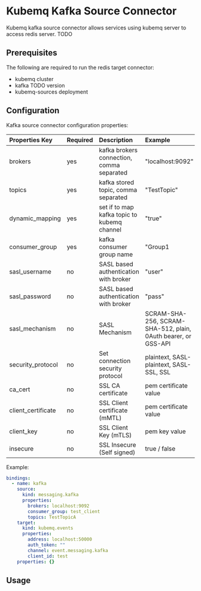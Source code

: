 # Kubemq Kafka Source Connector

Kubemq kafka source connector allows services using kubemq server to access redis server. TODO

## Prerequisites
The following are required to run the redis target connector:

- kubemq cluster
- kafka TODO version
- kubemq-sources deployment

## Configuration

Kafka source connector configuration properties:

| Properties Key     | Required | Description                                 | Example                                                       |
|:-------------------|:---------|:--------------------------------------------|:--------------------------------------------------------------|
| brokers            | yes      | kafka brokers connection, comma separated   | "localhost:9092"                                              |
| topics             | yes      | kafka stored topic, comma separated         | "TestTopic"                                                   |
| dynamic_mapping    | yes      | set if to map kafka topic to kubemq channel | "true"                                                        |
| consumer_group     | yes      | kafka consumer group name                   | "Group1                                                       |
| sasl_username      | no       | SASL based authentication with broker       | "user"                                                        |
| sasl_password      | no       | SASL based authentication with broker       | "pass"                                                        |
| sasl_mechanism     | no       | SASL Mechanism                              | SCRAM-SHA-256, SCRAM-SHA-512, plain, 0Auth bearer, or GSS-API |
| security_protocol  | no       | Set connection security protocol            | plaintext, SASL-plaintext, SASL-SSL, SSL                      |
| ca_cert            | no       | SSL CA certificate                          | pem certificate value                                         |
| client_certificate | no       | SSL Client certificate (mMTL)               | pem certificate value                                         |
| client_key         | no       | SSL Client Key (mTLS)                       | pem key value                                                 |
| insecure           | no       | SSL Insecure (Self signed)                | true / false                                                  |

Example:

```yaml
bindings:
  - name: kafka
    source:
      kind: messaging.kafka
      properties:
        brokers: localhost:9092
        consumer_group: test_client
        topics: TestTopicA
    target:
      kind: kubemq.events
      properties:
        address: localhost:50000
        auth_token: ""
        channel: event.messaging.kafka
        client_id: test
    properties: {}

```

## Usage

